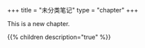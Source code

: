 +++
title = "未分类笔记"
type = "chapter"
+++

This is a new chapter.


{{% children description="true" %}}
